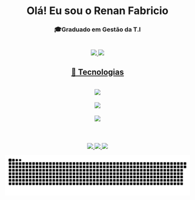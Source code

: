 <div align="center">
 <h1>Olá! Eu sou o Renan Fabricio</h1>
 <h3>🎓Graduado em Gestão da T.I</h3>
 
 #
 
</div>

 <div align="center">
  <a href="https://github.com/Renanfls">
   <img height="150em" src="https://github-readme-stats.vercel.app/api/top-langs/?username=Renanfls&layout=compact&langs_count=7&theme=gotham&text_color=FDFDFD&title_color=00FFFF&hide_border=none&bg_color=0D1117&custom_title=Linguagens%20Ativas"/>
   <img height="150em" src="https://github-readme-stats.vercel.app/api?username=Renanfls&theme=gotham&show_icons=true&icon_color=00FFFF&text_color=FDFDFD&title_color=00FFFF&hide_border=none&bg_color=0D1117&custom_title=Renan%20Fabricio%20GitHub%20Estatísticas"/>
</div>
 
 <div align="center">
  <h2>🥇 Tecnologias</h2>
 </div>
 
<div align="center"><br>
 <img src="https://skillicons.dev/icons?i=html,css,js,react,bootstrap,sass,styledcomponents" /><br><br>
 <img src="https://skillicons.dev/icons?i=git,vscode,androidstudio,supabase,mysql,vite" /><br><br>
 <img src="https://skillicons.dev/icons?i=ai,ps,pr,ae" />
</div><br>
 
 #
 
 <div align="center">
  <a href = "mailto:contato.renanfabricio@gmail.com" target="_blank"><img src="https://img.shields.io/badge/Gmail-00FFFF?style=for-the-badge&logo=gmail&logoColor=black"</a>
  <a href="https://www.linkedin.com/in/renan-fabricio/" target="_blank"><img src="https://img.shields.io/badge/LinkedIn-00FFFF?style=for-the-badge&logo=linkedin&logoColor=black"</a> 
  <a href="https://www.instagram.com/renanfls_lima/" target="_blank"><img src="https://img.shields.io/badge/instagram-00FFFF?style=for-the-badge&logo=instagram&logoColor=black"</a>
</div>

 ![Snake animation](https://github.com/Renanfls/Renanfls/blob/output/github-contribution-grid-snake.svg)
